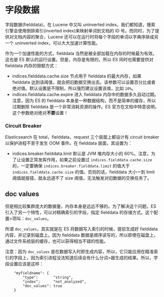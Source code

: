 # 字段数据

字段数据(fielddata)，在 Lucene 中又叫 uninverted index。我们都知道，搜索引擎会使用倒排索引(inverted index)来映射单词到文档的 ID 号。而同时，为了提供对文档内容的聚合，Lucene 还可以在运行时将每个字段的单词以字典序排成另一个 uninverted index，可以大大加速计算性能。

作为一个加速性能的方式，fielddata 当然是被全部加载在内存的时候最为有效。这也是 ES 默认的运行设置。但是，内存是有限的，所以 ES 同时也需要提供对 fielddata 内存的限额方式：

* indices.fielddata.cache.size
  节点用于 fielddata 的最大内存，如果 fielddata 达到该阈值，就会把旧数据交换出去。该参数可以设置百分比或者绝对值。默认设置是不限制，所以强烈建议设置该值，比如 `10%`。
* indices.fielddata.cache.expire
  进入 fielddata 内存中的数据多久自动过期。注意，因为 ES 的 fielddata 本身是一种数据结构，而不是简单的缓存，所以过期删除 fielddata 是一个非常消耗资源的操作。ES 官方在文档中特意说明，这个参数绝对绝对**不要**设置！

### Circuit Breaker

Elasticsearch 在 total，fielddata，request 三个层面上都设计有 circuit breaker 以保护进程不至于发生 OOM 事件。在 fielddata 层面，其设置为：

* indices.breaker.fielddata.limit
  默认是 JVM 堆内存大小的 60%。注意，为了让设置正常发挥作用，如果之前设置过 `indices.fielddata.cache.size` 的，一定要确保 `indices.breaker.fielddata.limit` 的值大于 `indices.fielddata.cache.size` 的值。否则的话，fielddata 大小一到 limit 阈值就报错，就永远道不了 size 阈值，无法触发对旧数据的交换任务了。

## doc values

但是相比较集群庞大的数据量，内存本身是远远不够的。为了解决这个问题，ES 引入了另一个特性，可以对精确索引的字段，指定 fielddata 的存储方式。这个配置>项叫：`doc_values`。

所谓 `doc_values`，其实就是在 ES 将数据写入索引的时候，提前生成好 fielddata 内容，并记录到磁盘上。因为 fielddata 数据是顺序读写的，所以即使在磁盘上，通过文件系统层的缓存，也可以获得相当不错的性能。

注意：因为 `doc_values` 是在数据写入时即生成内容，所以，它只能应用在精准索引的字段上，因为索引进程没法知道后续会有什么分词>器生成的结果。所以，字段设置应该是这样：

```
    "myfieldname": {
        "type":       "string",
        "index":      "not_analyzed",
        "doc_values": true
    }
```

